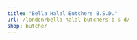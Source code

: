 ```yaml
---
title: "Bella Halal Butchers B.S.D."
url: /london/bella-halal-butchers-b-s-d/
shop: butcher
---
```

